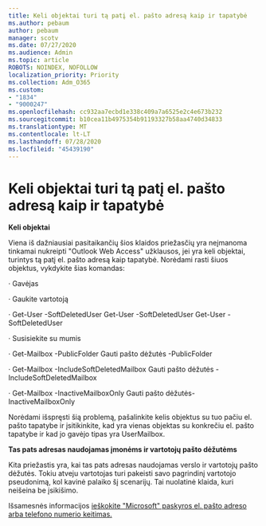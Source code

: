 ```yaml
---
title: Keli objektai turi tą patį el. pašto adresą kaip ir tapatybė
ms.author: pebaum
author: pebaum
manager: scotv
ms.date: 07/27/2020
ms.audience: Admin
ms.topic: article
ROBOTS: NOINDEX, NOFOLLOW
localization_priority: Priority
ms.collection: Adm_O365
ms.custom:
- "1834"
- "9000247"
ms.openlocfilehash: cc932aa7ecbd1e338c409a7a6525e2c4e673b232
ms.sourcegitcommit: b10cea11b4975354b91193327b58aa4740d34833
ms.translationtype: MT
ms.contentlocale: lt-LT
ms.lasthandoff: 07/28/2020
ms.locfileid: "45439190"
---
```

# <a name="multiple-objects-have-the-same-email-address-as-identity"></a>Keli objektai turi tą patį el. pašto adresą kaip ir tapatybė

**Keli objektai**

Viena iš dažniausiai pasitaikančių šios klaidos priežasčių yra neįmanoma tinkamai nukreipti "Outlook Web Access" užklausos, jei yra keli objektai, turintys tą patį el. pašto adresą kaip tapatybė. Norėdami rasti šiuos objektus, vykdykite šias komandas:

· Gavėjas<email address>

· Gaukite vartotoją<email address>

· Get-User <email address> -SoftDeletedUser Get-User -SoftDeletedUser Get-User -SoftDeletedUser

· Susisiekite su mumis<email address>

· Get-Mailbox -PublicFolder Gauti pašto dėžutės <email address> -PublicFolder

· Get-Mailbox <email address> -IncludeSoftDeletedMailbox Gauti pašto dėžutės - IncludeSoftDeletedMailbox

· Get-Mailbox -InactiveMailboxOnly Gauti pašto dėžutės- <email address> InactiveMailboxOnly

Norėdami išspręsti šią problemą, pašalinkite kelis objektus su tuo pačiu el. pašto tapatybe ir įsitikinkite, kad yra vienas objektas su konkrečiu el. pašto tapatybe ir kad jo gavėjo tipas yra UserMailbox.

**Tas pats adresas naudojamas įmonėms ir vartotojų pašto dėžutėms**

Kita priežastis yra, kai tas pats adresas naudojamas verslo ir vartotojų pašto dėžutės. Tokiu atveju vartotojas turi pakeisti savo pagrindinį vartotojo pseudonimą, kol kavinė palaiko šį scenarijų. Tai nuolatinė klaida, kuri neišeina be įsikišimo.

Išsamesnės informacijos [ieškokite "Microsoft" paskyros el. pašto adreso arba telefono numerio keitimas.](https://support.microsoft.com/help/11545/microsoft-account-rename-your-personal-account)